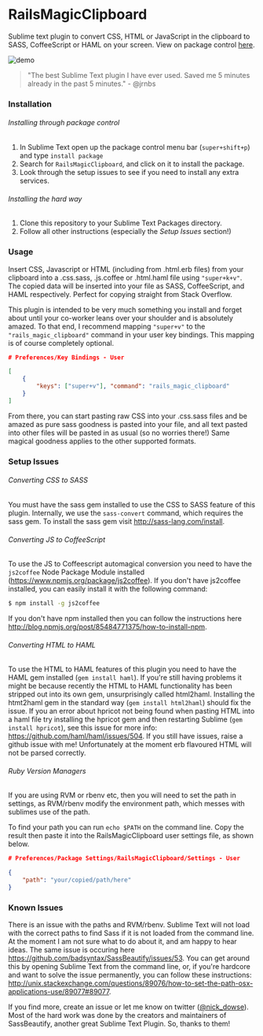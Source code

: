 RailsMagicClipboard
========

Sublime text plugin to convert CSS, HTML or JavaScript in the clipboard to SASS, CoffeeScript or HAML on your screen. View on package control [here](https://sublime.wbond.net/packages/Rails%20Magic%20Clipboard "Rails Magic Clipboard on Package Control").

![demo](images/RailsMagicClipboard.gif)

> "The best Sublime Text plugin I have ever used. Saved me 5 minutes already in the past 5 minutes." 
> \- @jrnbs

### Installation

###### Installing through package control

1. In Sublime Text open up the package control menu bar (`super+shift+p`) and type `install package`
2. Search for `RailsMagicClipboard`, and click on it to install the package.
3. Look through the setup issues to see if you need to install any extra services.

###### Installing the hard way

1. Clone this repository to your Sublime Text Packages directory.
2. Follow all other instructions (especially the _Setup Issues_ section!)

### Usage

Insert CSS, Javascript or HTML (including from .html.erb files) from your clipboard into a .css.sass, .js.coffee or .html.haml file using `"super+k+v"`. The copied data will be inserted into your file as SASS, CoffeeScript, and HAML respectively. Perfect for copying straight from Stack Overflow.

This plugin is intended to be very much something you install and forget about until your co-worker leans over your shoulder and is absolutely amazed. To that end, I recommend mapping `"super+v"` to the `"rails_magic_clipboard"` command in your user key bindings. This mapping is of course completely optional. 

```json
# Preferences/Key Bindings - User

[
    {
        "keys": ["super+v"], "command": "rails_magic_clipboard"
    }
]
```

From there, you can start pasting raw CSS into your .css.sass files and be amazed as pure sass goodness is pasted into your file, and all text pasted into other files will be pasted in as usual (so no worries there!) Same magical goodness applies to the other supported formats.

### Setup Issues

###### Converting CSS to SASS

You must have the sass gem installed to use the CSS to SASS feature of this plugin. Internally, we use the `sass-convert` command, which requires the sass gem. To install the sass gem visit http://sass-lang.com/install.

###### Converting JS to CoffeeScript

To use the JS to Coffeescript automagical conversion you need to have the `js2coffee` Node Package Module installed (https://www.npmjs.org/package/js2coffee). If you don't have js2coffee installed, you can easily install it with the following command:

```bash
$ npm install -g js2coffee
```

If you don't have npm installed then you can follow the instructions here http://blog.npmjs.org/post/85484771375/how-to-install-npm. 

###### Converting HTML to HAML

To use the HTML to HAML features of this plugin you need to have the HAML gem installed (`gem install haml`). If you're still having problems it might be because recently the HTML to HAML functionality has been stripped out into its own gem, unsurprisingly called html2haml. Installing the htmt2haml gem in the standard way (`gem install html2haml`) should fix the issue. If you an error about hpricot not being found when pasting HTML into a haml file try installing the hpricot gem and then restarting Sublime (`gem install hpricot`), see this issue for more info: https://github.com/haml/haml/issues/504. If you still have issues, raise a github issue with me! Unfortunately at the moment erb flavoured HTML will not be parsed correctly.

###### Ruby Version Managers

If you are using RVM or rbenv etc, then you will need to set the path in settings, as RVM/rbenv modify the environment path, which messes with sublimes use of the path.

To find your path you can run `echo $PATH` on the command line. Copy the result then paste it into the RailsMagicClipboard user settings file, as shown below.

```json
# Preferences/Package Settings/RailsMagicClipboard/Settings - User

{
    "path": "your/copied/path/here"
}
```

### Known Issues

There is an issue with the paths and RVM/rbenv. Sublime Text will not load with the correct paths to find Sass if it is not loaded from the command line. At the moment I am not sure what to do about it, and am happy to hear ideas. The same issue is occuring here https://github.com/badsyntax/SassBeautify/issues/53. You can get around this by opening Sublime Text from the command line, or, if you're hardcore and want to solve the issue permanently, you can follow these instructions: http://unix.stackexchange.com/questions/89076/how-to-set-the-path-osx-applications-use/89077#89077.

If you find more, create an issue or let me know on twitter ([@nick_dowse](http://www.twitter.com/nick_dowse "Nick Dowse twitter")). Most of the hard work was done by the creators and maintainers of SassBeautify, another great Sublime Text Plugin. So, thanks to them!
